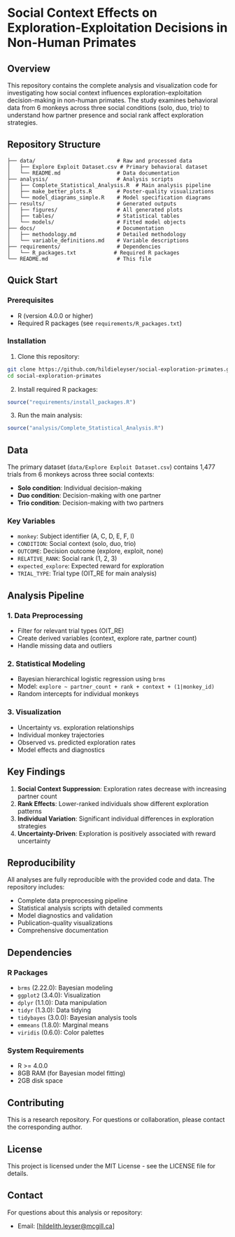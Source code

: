 # Social Context Effects on Exploration-Exploitation Decisions in Non-Human Primates

## Overview

This repository contains the complete analysis and visualization code for investigating how social context influences exploration-exploitation decision-making in non-human primates. The study examines behavioral data from 6 monkeys across three social conditions (solo, duo, trio) to understand how partner presence and social rank affect exploration strategies.


## Repository Structure

```
├── data/                          # Raw and processed data
│   ├── Explore Exploit Dataset.csv # Primary behavioral dataset
│   └── README.md                  # Data documentation
├── analysis/                      # Analysis scripts
│   ├── Complete_Statistical_Analysis.R  # Main analysis pipeline
│   ├── make_better_plots.R        # Poster-quality visualizations
│   └── model_diagrams_simple.R    # Model specification diagrams
├── results/                       # Generated outputs
│   ├── figures/                   # All generated plots
│   ├── tables/                    # Statistical tables
│   └── models/                    # Fitted model objects
├── docs/                          # Documentation
│   ├── methodology.md             # Detailed methodology
│   └── variable_definitions.md    # Variable descriptions
├── requirements/                  # Dependencies
│   └── R_packages.txt            # Required R packages
└── README.md                      # This file
```

## Quick Start

### Prerequisites

- R (version 4.0.0 or higher)
- Required R packages (see `requirements/R_packages.txt`)

### Installation

1. Clone this repository:
```bash
git clone https://github.com/hildieleyser/social-exploration-primates.git
cd social-exploration-primates
```

2. Install required R packages:
```r
source("requirements/install_packages.R")
```

3. Run the main analysis:
```r
source("analysis/Complete_Statistical_Analysis.R")
```

## Data

The primary dataset (`data/Explore Exploit Dataset.csv`) contains 1,477 trials from 6 monkeys across three social contexts:

- **Solo condition**: Individual decision-making
- **Duo condition**: Decision-making with one partner
- **Trio condition**: Decision-making with two partners

### Key Variables

- `monkey`: Subject identifier (A, C, D, E, F, I)
- `CONDITION`: Social context (solo, duo, trio)
- `OUTCOME`: Decision outcome (explore, exploit, none)
- `RELATIVE_RANK`: Social rank (1, 2, 3)
- `expected_explore`: Expected reward for exploration
- `TRIAL_TYPE`: Trial type (OIT_RE for main analysis)

## Analysis Pipeline

### 1. Data Preprocessing
- Filter for relevant trial types (OIT_RE)
- Create derived variables (context, explore rate, partner count)
- Handle missing data and outliers

### 2. Statistical Modeling
- Bayesian hierarchical logistic regression using `brms`
- Model: `explore ~ partner_count + rank + context + (1|monkey_id)`
- Random intercepts for individual monkeys

### 3. Visualization
- Uncertainty vs. exploration relationships
- Individual monkey trajectories
- Observed vs. predicted exploration rates
- Model effects and diagnostics

## Key Findings

1. **Social Context Suppression**: Exploration rates decrease with increasing partner count
2. **Rank Effects**: Lower-ranked individuals show different exploration patterns
3. **Individual Variation**: Significant individual differences in exploration strategies
4. **Uncertainty-Driven**: Exploration is positively associated with reward uncertainty

## Reproducibility

All analyses are fully reproducible with the provided code and data. The repository includes:

- Complete data preprocessing pipeline
- Statistical analysis scripts with detailed comments
- Model diagnostics and validation
- Publication-quality visualizations
- Comprehensive documentation

## Dependencies

### R Packages
- `brms` (2.22.0): Bayesian modeling
- `ggplot2` (3.4.0): Visualization
- `dplyr` (1.1.0): Data manipulation
- `tidyr` (1.3.0): Data tidying
- `tidybayes` (3.0.0): Bayesian analysis tools
- `emmeans` (1.8.0): Marginal means
- `viridis` (0.6.0): Color palettes

### System Requirements
- R >= 4.0.0
- 8GB RAM (for Bayesian model fitting)
- 2GB disk space

## Contributing

This is a research repository. For questions or collaboration, please contact the corresponding author.

## License

This project is licensed under the MIT License - see the LICENSE file for details.

## Contact

For questions about this analysis or repository:
- Email: [hildelith.leyser@mcgill.ca]


